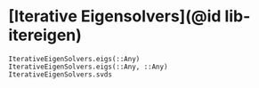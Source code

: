 # [Iterative Eigensolvers](@id lib-itereigen)

```@docs
IterativeEigenSolvers.eigs(::Any)
IterativeEigenSolvers.eigs(::Any, ::Any)
IterativeEigenSolvers.svds
```
